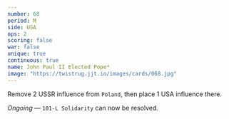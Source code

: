 ```yaml
---
number: 68
period: M
side: USA
ops: 2
scoring: false
war: false
unique: true
continuous: true
name: John Paul II Elected Pope*
image: "https://twistrug.jjt.io/images/cards/068.jpg"
---
```

Remove 2 USSR influence from `Poland`, then place 1 USA influence there.

*Ongoing* — `101-L Solidarity` can now be resolved.
